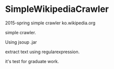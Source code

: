 # SimpleWikipediaCrawler
2015-spring simple crawler ko.wikipedia.org

simple crawler.

Using jsoup .jar

extract text using regularexpression.

it's test for graduate work.
